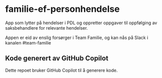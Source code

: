 # familie-ef-personhendelse

App som lytter på hendelser i PDL og oppretter oppgaver til oppfølging av saksbehandlere for relevante hendelser.

Appen er eid av enslig forsørger i Team Familie, og kan nås på Slack i kanalen #team-familie

## Kode generert av GitHub Copilot

Dette repoet bruker GitHub Copilot til å generere kode.

